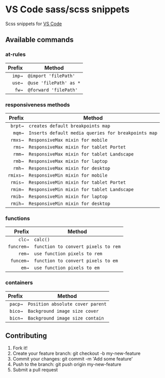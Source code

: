 # VS Code sass/scss snippets

Scss snippets for [VS Code](https://code.visualstudio.com/)

## Available commands

### at-rules

| Prefix | Method                 |
| -----: | ---------------------- |
| `imp→` | `@import 'filePath'`   |
| `use→` | `@use 'filePath' as *` |
|  `fw→` | `@forward 'filePath'`  |

### responsiveness methods

|   Prefix | Method                                              |
| -------: | --------------------------------------------------- |
|  `brpt→` | `creates default breakpoints map`                   |
|   `mqm→` | `Inserts default media queries for breakpoints map` |
|  `rmxs→` | `ResponsiveMax mixin for mobile`                    |
|   `rms→` | `ResponsiveMax mixin for tablet Portet`             |
|   `rmm→` | `ResponsiveMax mixin for tablet Landscape`          |
|   `rmb→` | `ResponsiveMax mixin for laptop`                    |
|   `rmh→` | `ResponsiveMax mixin for desktop`                   |
| `rmixs→` | `ResponsiveMin mixin for mobile`                    |
|  `rmis→` | `ResponsiveMin mixin for tablet Portet`             |
|  `rmim→` | `ResponsiveMin mixin for tablet Landscape`          |
|  `rmib→` | `ResponsiveMin mixin for laptop`                    |
|  `rmih→` | `ResponsiveMin mixin for desktop`                   |

### functions

|     Prefix | Method                              |
| ---------: | ----------------------------------- |
|     `clc→` | `calc()`                            |
| `funcrem→` | `function to convert pixels to rem` |
|     `rem→` | `use function pixels to rem`        |
|  `funcem→` | `function to convert pixels to em`  |
|      `em→` | `use function pixels to em`         |

### containers

|  Prefix | Method                           |
| ------: | -------------------------------- |
| `pacp→` | `Position absolute cover parent` |
| `bico→` | `Background image size cover`    |
| `bicn→` | `Background image size contain`  |

## Contributing

1. Fork it!
2. Create your feature branch: git checkout -b my-new-feature
3. Commit your changes: git commit -m 'Add some feature'
4. Push to the branch: git push origin my-new-feature
5. Submit a pull request
